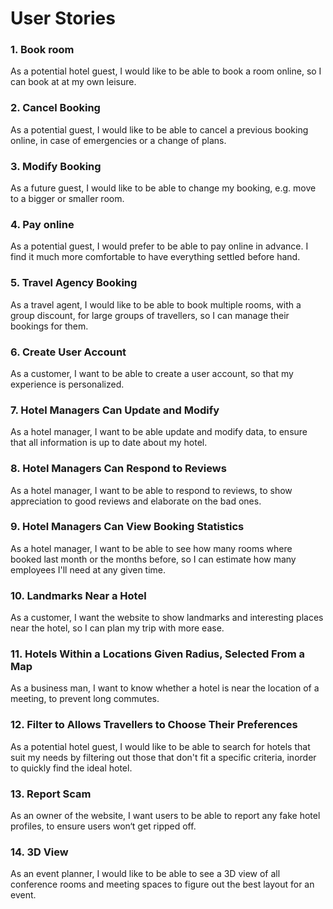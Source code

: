 # User Stories

### 1. Book room

As a potential hotel guest, I would like to 
be able to book a room online, 
so I can book at at my own leisure.

### 2. Cancel Booking

As a potential guest, I would like to be able 
to cancel a previous booking online, 
in case of emergencies or a change of
plans.

### 3. Modify Booking

As a future guest, I would like to be able 
to change my booking, e.g. move to a bigger or
smaller room. 

### 4. Pay online

As a potential guest, I would prefer to 
be able to pay online in advance. 
I find it much more comfortable 
to have everything settled before hand.

### 5. Travel Agency Booking

As a travel agent, I would like to be able to 
book multiple rooms, with a group discount, 
for large groups of travellers, so
I can manage their bookings for them. 

### 6. Create User Account 

As a customer, I want to be able to create a
user account, so that my experience is personalized.

### 7. Hotel Managers Can Update and Modify

As a hotel manager, I want to be able update 
and modify data, to ensure that all information 
is up to date about my hotel.

### 8. Hotel Managers Can Respond to Reviews

As a hotel manager, I want to be able to respond 
to reviews, to show appreciation to good reviews 
and elaborate on the bad ones.

### 9. Hotel Managers Can View Booking Statistics

As a hotel manager, I want to be able to see 
how many rooms where booked last month or 
the months before, so I can estimate how many 
employees I'll need at any given time.

### 10. Landmarks Near a Hotel

As a customer, I want the website to show landmarks 
and interesting places near the hotel, 
so I can plan my trip with more ease.

### 11. Hotels Within a Locations Given Radius, Selected From a Map

As a business man, I want to know whether a hotel is near
the location of a meeting, to prevent long commutes.

### 12. Filter to Allows Travellers to Choose Their Preferences

As a potential hotel guest, I would like to be 
able to search for hotels that suit my needs 
by filtering out those that don't fit a specific criteria, 
inorder to quickly find the ideal hotel.

### 13. Report Scam

As an owner of the website, I want users to be 
able to report any fake hotel profiles, 
to ensure users won‘t get ripped off.

### 14. 3D View

As an event planner, I would like to be able to
see a 3D view of all conference rooms and meeting
spaces to figure out the best layout for an event.
